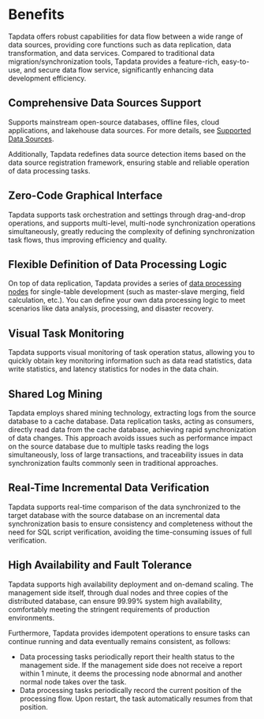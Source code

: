# Benefits

Tapdata offers robust capabilities for data flow between a wide range of data sources, providing core functions such as data replication, data transformation, and data services. Compared to traditional data migration/synchronization tools, Tapdata provides a feature-rich, easy-to-use, and secure data flow service, significantly enhancing data development efficiency.

## Comprehensive Data Sources Support

Supports mainstream open-source databases, offline files, cloud applications, and lakehouse data sources. For more details, see [Supported Data Sources](supported-databases.md).

Additionally, Tapdata redefines data source detection items based on the data source registration framework, ensuring stable and reliable operation of data processing tasks.

## Zero-Code Graphical Interface

Tapdata supports task orchestration and settings through drag-and-drop operations, and supports multi-level, multi-node synchronization operations simultaneously, greatly reducing the complexity of defining synchronization task flows, thus improving efficiency and quality.

## Flexible Definition of Data Processing Logic

On top of data replication, Tapdata provides a series of [data processing nodes](../user-guide/data-pipeline/data-development/process-node.md) for single-table development (such as master-slave merging, field calculation, etc.). You can define your own data processing logic to meet scenarios like data analysis, processing, and disaster recovery.

## Visual Task Monitoring

Tapdata supports visual monitoring of task operation status, allowing you to quickly obtain key monitoring information such as data read statistics, data write statistics, and latency statistics for nodes in the data chain.

## Shared Log Mining

Tapdata employs shared mining technology, extracting logs from the source database to a cache database. Data replication tasks, acting as consumers, directly read data from the cache database, achieving rapid synchronization of data changes. This approach avoids issues such as performance impact on the source database due to multiple tasks reading the logs simultaneously, loss of large transactions, and traceability issues in data synchronization faults commonly seen in traditional approaches.

## Real-Time Incremental Data Verification

Tapdata supports real-time comparison of the data synchronized to the target database with the source database on an incremental data synchronization basis to ensure consistency and completeness without the need for SQL script verification, avoiding the time-consuming issues of full verification.

## High Availability and Fault Tolerance

Tapdata supports high availability deployment and on-demand scaling. The management side itself, through dual nodes and three copies of the distributed database, can ensure 99.99% system high availability, comfortably meeting the stringent requirements of production environments.

Furthermore, Tapdata provides idempotent operations to ensure tasks can continue running and data eventually remains consistent, as follows:

- Data processing tasks periodically report their health status to the management side. If the management side does not receive a report within 1 minute, it deems the processing node abnormal and another normal node takes over the task.
- Data processing tasks periodically record the current position of the processing flow. Upon restart, the task automatically resumes from that position.